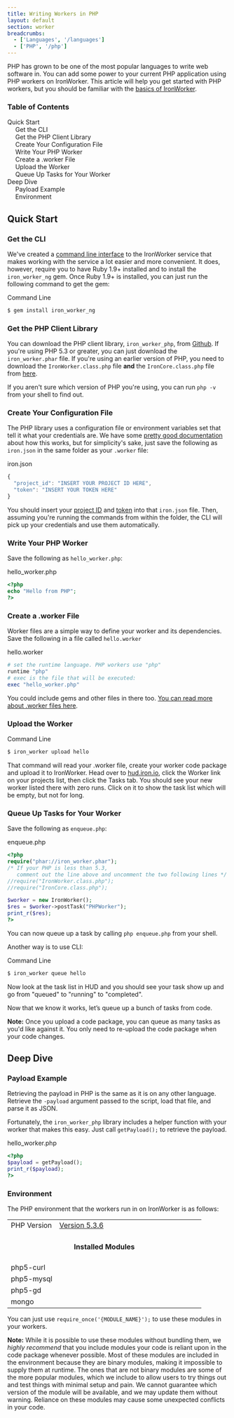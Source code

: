 ```yaml
---
title: Writing Workers in PHP
layout: default
section: worker
breadcrumbs:
  - ['Languages', '/languages']
  - ['PHP', '/php']
---
```


PHP has grown to be one of the most popular languages to write web software in.
You can add some power to your current PHP application using PHP workers on IronWorker.
This article will help you get started with PHP workers, but you should be familiar with the [basics of IronWorker](/worker).


<section id="toc">
  <h3>Table of Contents</h3>
  <ul>
    <li>
      <a href="#quick_start">Quick Start</a>
      <ul>
        <li><a href="#get_the_cli">Get the CLI</a></li>
        <li><a href="#get_the_php_client_library">Get the PHP Client Library</a></li>
        <li><a href="#create_your_configuration_file">Create Your Configuration File</a></li>
        <li><a href="#write_your_php_worker">Write Your PHP Worker</a></li>
        <li><a href="#create_a_worker_file">Create a .worker File</a></li>
        <li><a href="#upload_the_worker">Upload the Worker</a></li>
        <li><a href="#queue_up_tasks_for_your_worker">Queue Up Tasks for Your Worker</a></li>
      </ul>
    </li>
    <li>
      <a href="#deep_dive">Deep Dive</a>
      <ul>
        <li><a href="#payload_example">Payload Example</a></li>
        <li><a href="#environment">Environment</a></li>
      </ul>
    </li>
  </ul>
</section>

<h2 id="quick_start">Quick Start</h2>

<h3 id="get_the_cli">Get the CLI</h3>

We've created a [command line interface](/worker/reference/cli) to the IronWorker service
that makes working with the service a lot easier and more convenient.
It does, however, require you to have Ruby 1.9+ installed and to install the `iron_worker_ng` gem.
Once Ruby 1.9+ is installed, you can just run the following command to get the gem:

<figcaption><span>Command Line </span></figcaption>


```sh
$ gem install iron_worker_ng
```

<h3 id="get_the_php_client_library">Get the PHP Client Library</h3>

You can download the PHP client library, `iron_worker_php`, from [Github](https://github.com/iron-io/iron_worker_php).
If you're using PHP 5.3 or greater, you can just download the
`iron_worker.phar` file. If you're using an earlier version of PHP, you need to
download the `IronWorker.class.php` file **and** the `IronCore.class.php` file
from [here](https://github.com/iron-io/iron_core_php).

If you aren't sure which version of PHP you're using, you can run `php -v` from
your shell to find out.

<h3 id="create_your_configuration_file">Create Your Configuration File</h3>

The PHP library uses a configuration file or environment variables set that tell it what your credentials are.
We have some [pretty good documentation](/worker/reference/configuration) about how this works,
but for simplicity's sake, just save the following as `iron.json` in the same folder as your `.worker` file:

<figcaption><span>iron.json</span></figcaption>

```js
{
  "project_id": "INSERT YOUR PROJECT ID HERE",
  "token": "INSERT YOUR TOKEN HERE"
}
```

You should insert your [project ID](https://hud.iron.io) and [token](https://hud.iron.io/tokens) into that `iron.json` file.
Then, assuming you're running the commands from within the folder, the CLI will pick up your credentials and use them automatically.

<h3 id="write_your_php_worker">Write Your PHP Worker</h3>

Save the following as `hello_worker.php`:

<figcaption><span>hello_worker.php</span></figcaption>

```php
<?php
echo "Hello from PHP";
?>
```

<h3 id="create_a_worker_file">Create a .worker File</h3>

Worker files are a simple way to define your worker and its dependencies. Save the
following in a file called `hello.worker`

<figcaption><span>hello.worker</span></figcaption>

```ruby
# set the runtime language. PHP workers use "php"
runtime "php"
# exec is the file that will be executed:
exec "hello_worker.php"
```

You could include gems and other files in there too. [You can read more about .worker files here](/worker/reference/dotworker/).

<h3 id="upload_the_worker">Upload the Worker</h3>

<figcaption><span>Command Line</span></figcaption>


```sh
$ iron_worker upload hello
```

That command will read your .worker file, create your worker code package and upload it to IronWorker.
Head over to [hud.iron.io](https://hud.iron.io), click the Worker link on your projects list, then click the Tasks tab.
You should see your new worker listed there with zero runs. Click on it to show the task list which will be empty, but not for long.

<h3 id="queue_up_tasks_for_your_worker">Queue Up Tasks for Your Worker</h3>

Save the following as `enqueue.php`:

<figcaption><span>enqueue.php</span></figcaption>

```php
<?php
require("phar://iron_worker.phar");
/* If your PHP is less than 5.3,
   comment out the line above and uncomment the two following lines */
//require("IronWorker.class.php");
//require("IronCore.class.php");

$worker = new IronWorker();
$res = $worker->postTask("PHPWorker");
print_r($res);
?>
```

You can now queue up a task by calling `php enqueue.php` from your shell.

Another way is to use CLI:

<figcaption><span>Command Line</span></figcaption>


```sh
$ iron_worker queue hello
```

Now look at the task list in HUD and you should see your task show up and go from "queued" to "running" to "completed".

Now that we know it works, let’s queue up a bunch of tasks from code.

<div class="alert">
<p><strong>Note:</strong> Once you upload a code package, you can queue as many tasks as you'd like against it.
You only need to re-upload the code package when your code changes.</p>
</div>

<h2 id="deep_dive">Deep Dive</h2>

<h3 id="payload_example">Payload Example</h3>

Retrieving the payload in PHP is the same as it is on any other language.
Retrieve the `-payload` argument passed to the script, load that file, and
parse it as JSON.

Fortunately, the `iron_worker_php` library includes a helper function with
your worker that makes this easy. Just call `getPayload();` to retrieve the
payload.

<figcaption><span>hello_worker.php</span></figcaption>

```php
<?php
$payload = getPayload();
print_r($payload);
?>
```

<h3 id="environment">Environment</h3>

The PHP environment that the workers run in on IronWorker is as follows:

<table class="reference">
  <tbody>
    <tr>
      <td style="width: 25%;">PHP Version</td>
      <td style="width: 75%;"><a href="http://php.net/downloads.php#v5" title="Version 5.3.6">Version 5.3.6</a></td>
    </tr>
    <tr>
      <td colspan="2" style="text-align: center; width: 100%;"><h4 style="padding: 0px;">Installed Modules</h4></td>
    </tr>
    <tr>
      <td>php5-curl</td>
      <td></td>
    </tr>
    <tr>
      <td>php5-mysql</td>
      <td></td>
    </tr>
    <tr>
      <td>php5-gd</td>
      <td></td>
    </tr>
    <tr>
      <td>mongo</td>
      <td></td>
    </tr>
  </tbody>
</table>

You can just use `require_once('{MODULE_NAME}');` to use these modules in your
workers.

<div class="alert">
<p><strong>Note:</strong> While it is possible to use these modules without bundling
them, we <i>highly recommend</i> that you include modules your code is reliant upon
in the code package whenever possible. Most of these modules are included in the
environment because they are binary modules, making it impossible to supply them
at runtime. The ones that are not binary modules are some of the more popular
modules, which we include to allow users to try things out and test things with
minimal setup and pain. We cannot guarantee which version of the module will be
available, and we may update them without warning. Reliance on these modules may
cause some unexpected conflicts in your code.</p>
</div>
